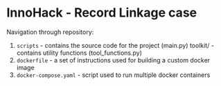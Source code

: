 # InnoHack - Record Linkage case

Navigation through repository:
1. ``scripts`` - contains the source code for the project (main.py)
     toolkit/ - contains utility functions (tool_functions.py)
2. ``dockerfile`` - a set of instructions used for building a custom docker image
3. ``docker-compose.yaml`` - script used to run multiple docker containers 
